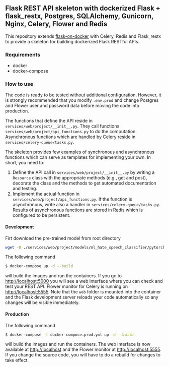 ## Flask REST API skeleton with dockerized Flask + flask_restx, Postgres, SQLAlchemy, Gunicorn, Nginx, Celery, Flower and Redis


This repository extends [flask-on-docker](https://github.com/testdrivenio/flask-on-docker) with Celery, Redis and Flask_restx to provide a skeleton for building dockerized Flask RESTful APIs.

### Requirements
-  docker
-  docker-compose

### How to use

The code is ready to be tested without additional configuration. However, it is strongly recommended that you modify `.env.prod` and change Postgres and Flower user and password data before moving the code into production.

The functions that define the API reside in `services/web/project/__init__.py`. They call functions `services/web/project/api_functions.py` to do the computation. Asynchronous functions which are handled by Celery reside in `services/celery-queue/tasks.py`.

The skeleton provides few examples of synchronous and asynchronous functions which can serve as templates for implementing your own.
In short, you need to:

1.  Define the API call in `services/web/project/__init__.py` by writing a `Resource` class with the appropriate methods (e.g., get and post), decorate the class and the methods to get automated documentation and testing.
2. Implement the actual function in `services/web/project/api_functions.py`. If the function is asynchronous, write also a handler in `services/celery-queue/tasks.py`. Results of asynchronous functions are stored in Redis which is configured to be persistent.

#### Development


Firt download the pre-trained model from root directory 

```sh
wget -O ./services/web/project/models/ml_hate_speech_classifier/pytorch_model_epoch_20_seqlen_256.bin  https://www.dropbox.com/s/2r5s5hbovt9ig7y/pytorch_model_epoch_20_seqlen_256.bin
```


The following command

```sh
$ docker-compose up -d --build
```

will build the images and run the containers. If you go to [http://localhost:5000](http://localhost:5000) you will see a web interface where you can check and test your REST API. Flower monitor for Celery is running on [http://localhost:5555](http://localhost:5555). Note that the `web` folder is mounted into the container and the Flask development server reloads your code automatically so any changes will be visible immediately.

#### Production






The following command

```sh
$ docker-compose -f docker-compose.prod.yml up -d --build
```

will build the images and run the containers. The web interface is now available at [http://localhost](http://localhost) and the Flower monitor at [http://localhost:5555](http://localhost:5555). If you change the source code, you will have to do a rebuild for changes to take effect.
